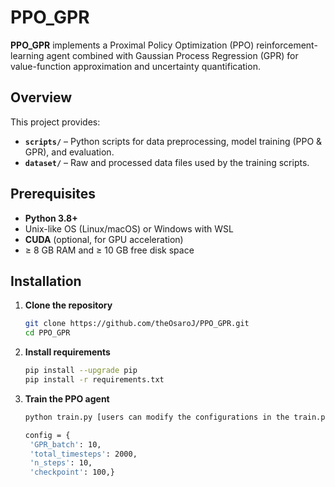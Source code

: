# PPO_GPR

**PPO_GPR** implements a Proximal Policy Optimization (PPO) reinforcement-learning agent combined with Gaussian Process Regression (GPR) for value-function approximation and uncertainty quantification.

## Overview
This project provides:
- **`scripts/`** – Python scripts for data preprocessing, model training (PPO & GPR), and evaluation.
- **`dataset/`** – Raw and processed data files used by the training scripts.


## Prerequisites
- **Python 3.8+**  
- Unix-like OS (Linux/macOS) or Windows with WSL  
- **CUDA** (optional, for GPU acceleration)  
- ≥ 8 GB RAM and ≥ 10 GB free disk space  

## Installation
1. **Clone the repository**  
   ```bash
   git clone https://github.com/theOsaroJ/PPO_GPR.git
   cd PPO_GPR

2. **Install requirements**
   ```bash
   pip install --upgrade pip
   pip install -r requirements.txt

3. **Train the PPO agent**
   ```bash
   python train.py [users can modify the configurations in the train.py file], for example:
   
   config = {
    'GPR_batch': 10,
    'total_timesteps': 2000,
    'n_steps': 10,
    'checkpoint': 100,}
